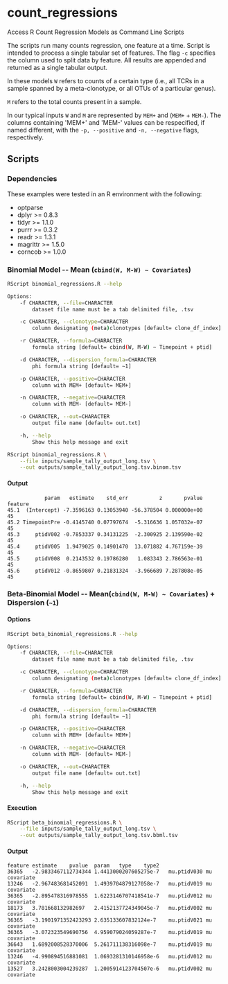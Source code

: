 # count_regressions

Access R Count Regression Models as Command Line Scripts

The scripts run many counts regression, one feature at a time.
Script is intended to process a single tabular 
set of features. The flag `-c` specifies the column 
used to split data by feature. All results are 
appended and returned as a single tabular output.

In these models `W` refers to counts of a certain type 
(i.e., all TCRs in a sample spanned by a meta-clonotype, or all OTUs of a particular genus). 

`M` refers to the total counts present in a sample. 

In our typical inputs `W` and `M` are represented by `MEM+` and (`MEM+` + `MEM-`). 
The columns containing 'MEM+' and 'MEM-' values can be respecified, if named different,
 with the `-p, --positive` and `-n, --negative` flags, respectively.

## Scripts

### Dependencies 

These examples were tested in an R environment with 
the following:
* optparse
* dplyr >= 0.8.3
* tidyr >= 1.1.0
* purrr >= 0.3.2
* readr >= 1.3.1
* magrittr >= 1.5.0
* corncob >= 1.0.0

### Binomial Model -- Mean (`cbind(W, M-W) ~ Covariates`)

```bash
RScript binomial_regressions.R --help
```

```bash
Options:
	-f CHARACTER, --file=CHARACTER
		dataset file name must be a tab delimited file, .tsv

	-c CHARACTER, --clonotype=CHARACTER
		column designating (meta)clonotypes [default= clone_df_index]

	-r CHARACTER, --formula=CHARACTER
		formula string [default= cbind(W, M-W) ~ Timepoint + ptid]

	-d CHARACTER, --dispersion_formula=CHARACTER
		phi formula string [default= ~1]

	-p CHARACTER, --positive=CHARACTER
		column with MEM+ [default= MEM+]

	-n CHARACTER, --negative=CHARACTER
		column with MEM- [default= MEM-]

	-o CHARACTER, --out=CHARACTER
		output file name [default= out.txt]

	-h, --help
		Show this help message and exit

```

```bash
RScript binomial_regressions.R \
	--file inputs/sample_tally_output_long.tsv \
	--out outputs/sample_tally_output_long.tsv.binom.tsv
```

#### Output 

```
            param   estimate    std_err          z       pvalue feature
45.1  (Intercept) -7.3596163 0.13053940 -56.378504 0.000000e+00      45
45.2 TimepointPre -0.4145740 0.07797674  -5.316636 1.057032e-07      45
45.3     ptidV002 -0.7853337 0.34131225  -2.300925 2.139590e-02      45
45.4     ptidV005  1.9479025 0.14901470  13.071882 4.767159e-39      45
45.5     ptidV008  0.2143532 0.19786280   1.083343 2.786563e-01      45
45.6     ptidV012 -0.8659807 0.21831324  -3.966689 7.287808e-05      45
```


### Beta-Binomial Model -- Mean(`cbind(W, M-W) ~ Covariates`) + Dispersion (`~1`)

#### Options

```bash
RScript beta_binomial_regressions.R --help
```

```bash
Options:
	-f CHARACTER, --file=CHARACTER
		dataset file name must be a tab delimited file, .tsv

	-c CHARACTER, --clonotype=CHARACTER
		column designating (meta)clonotypes [default= clone_df_index]

	-r CHARACTER, --formula=CHARACTER
		formula string [default= cbind(W, M-W) ~ Timepoint + ptid]

	-d CHARACTER, --dispersion_formula=CHARACTER
		phi formula string [default= ~1]

	-p CHARACTER, --positive=CHARACTER
		column with MEM+ [default= MEM+]

	-n CHARACTER, --negative=CHARACTER
		column with MEM- [default= MEM-]

	-o CHARACTER, --out=CHARACTER
		output file name [default= out.txt]

	-h, --help
		Show this help message and exit
```

#### Execution

```bash
RScript beta_binomial_regressions.R \
	--file inputs/sample_tally_output_long.tsv \
	--out outputs/sample_tally_output_long.tsv.bbml.tsv
```

#### Output 

```
feature	estimate	pvalue	param	type	type2
36365	-2.9833467112734344	1.4413000207605275e-7	mu.ptidV030	mu	covariate
13246	-2.967483681452091	1.4939704879127058e-7	mu.ptidV019	mu	covariate
36365	-2.895478316978555	1.6223146707418541e-7	mu.ptidV012	mu	covariate
18173	3.781668132982697	2.4152137724349045e-7	mu.ptidV002	mu	covariate
36365	-3.1901971352423293	2.635133607832124e-7	mu.ptidV021	mu	covariate
36365	-3.072323549690756	4.959079024059287e-7	mu.ptidV019	mu	covariate
36643	1.6892008528370006	5.261711138316098e-7	mu.ptidV019	mu	covariate
13246	-4.990894516881081	1.0693281310146958e-6	mu.ptidV012	mu	covariate
13527	3.2428003004239287	1.2005914123704507e-6	mu.ptidV002	mu	covariate
```

